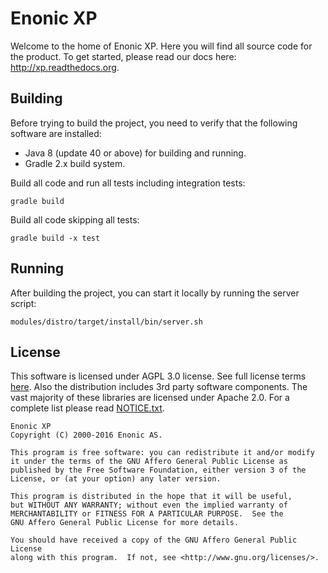 # Enonic XP

Welcome to the home of Enonic XP. Here you will find all source code for the product. To get started,
please read our docs here: http://xp.readthedocs.org.

## Building 

Before trying to build the project, you need to verify that the following software are installed:

* Java 8 (update 40 or above) for building and running.
* Gradle 2.x build system.

Build all code and run all tests including integration tests:

    gradle build

Build all code skipping all tests:

    gradle build -x test

## Running

After building the project, you can start it locally by running the server script:

    modules/distro/target/install/bin/server.sh

## License

This software is licensed under AGPL 3.0 license. See full license terms [here](http://www.enonic.com/license). Also the distribution includes
3rd party software components. The vast majority of these libraries are licensed under Apache 2.0. For a complete list please 
read [NOTICE.txt](https://github.com/enonic/xp/raw/master/NOTICE.txt).

	Enonic XP
	Copyright (C) 2000-2016 Enonic AS.

	This program is free software: you can redistribute it and/or modify
	it under the terms of the GNU Affero General Public License as
	published by the Free Software Foundation, either version 3 of the
	License, or (at your option) any later version.

	This program is distributed in the hope that it will be useful,
	but WITHOUT ANY WARRANTY; without even the implied warranty of
	MERCHANTABILITY or FITNESS FOR A PARTICULAR PURPOSE.  See the
	GNU Affero General Public License for more details.

	You should have received a copy of the GNU Affero General Public License
	along with this program.  If not, see <http://www.gnu.org/licenses/>.


